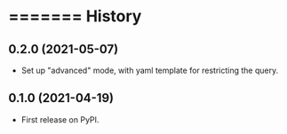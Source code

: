 =======
History
=======

0.2.0 (2021-05-07)
------------------

* Set up "advanced" mode, with yaml template for restricting the query.


0.1.0 (2021-04-19)
------------------

* First release on PyPI.
